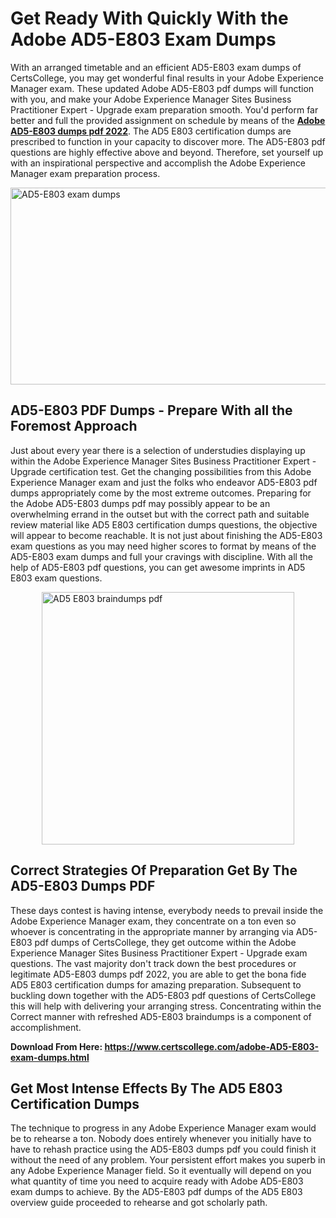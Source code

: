 <h1><strong>Get Ready With Quickly With the Adobe AD5-E803 Exam Dumps&nbsp;</strong></h1>
<p><span style="font-weight: 400;">With an arranged timetable and an efficient  AD5-E803 exam dumps of CertsCollege, you may get wonderful final results in your Adobe Experience Manager exam. These updated Adobe AD5-E803 pdf dumps will function with you, and make your Adobe Experience Manager Sites Business Practitioner Expert - Upgrade exam preparation smooth. You'd perform far better and full the provided assignment on schedule by means of the <strong><a href="https://www.certscollege.com/adobe-AD5-E803-exam-dumps.html">Adobe AD5-E803 dumps pdf 2022</a></strong>. The AD5 E803 certification dumps are prescribed to function in your capacity to discover more. The  AD5-E803 pdf questions are highly effective above and beyond. Therefore, set yourself up with an inspirational perspective and accomplish the Adobe Experience Manager exam preparation process.&nbsp;</span></p>
<p><span style="font-weight: 400;"><img style="display: block; margin-left: auto; margin-right: auto;" src="https://i.ibb.co/CPDK3ps/Yellow-and-Blue-Initiative-Blog-Banner.png" alt="AD5-E803 exam dumps" width="559" height="315" /></span></p>
<h2><strong>AD5-E803 PDF Dumps - Prepare With all the Foremost Approach</strong></h2>
<p><span style="font-weight: 400;">Just about every year there is a selection of understudies displaying up within the Adobe Experience Manager Sites Business Practitioner Expert - Upgrade certification test. Get the changing possibilities from this Adobe Experience Manager exam and just the folks who endeavor AD5-E803 pdf dumps appropriately come by the most extreme outcomes. Preparing for the Adobe AD5-E803 dumps pdf may possibly appear to be an overwhelming errand in the outset but with the correct path and suitable review material like AD5 E803 certification dumps questions, the objective will appear to become reachable. It is not just about finishing the AD5-E803 exam questions as you may need higher scores to format by means of the AD5-E803 exam dumps and full your cravings with discipline. With all the help of AD5-E803 pdf questions, you can get awesome imprints in AD5 E803 exam questions.</span></p>
<p><span style="font-weight: 400;"><a href="https://tinyurl.com/34wr6j64"><img style="display: block; margin-left: auto; margin-right: auto;" src="https://i.ibb.co/9tMrhdY/Teacher-Appreciation-Invitation.png" alt="AD5 E803 braindumps pdf " width="404" height="404" /></a></span></p>
<h2><strong>Correct Strategies Of Preparation Get By The AD5-E803 Dumps PDF</strong></h2>
<p><span style="font-weight: 400;">These days contest is having intense, everybody needs to prevail inside the Adobe Experience Manager exam, they concentrate on a ton even so whoever is concentrating in the appropriate manner by arranging via AD5-E803 pdf dumps of CertsCollege, they get outcome within the Adobe Experience Manager Sites Business Practitioner Expert - Upgrade exam questions. The vast majority don't track down the best procedures or legitimate AD5-E803 dumps pdf 2022, you are able to get the bona fide AD5 E803 certification dumps for amazing preparation. Subsequent to buckling down together with the  AD5-E803 pdf questions of CertsCollege this will help with delivering your arranging stress. Concentrating within the Correct manner with refreshed AD5-E803 braindumps is a component of accomplishment.</span></p>
<p><span style="font-weight: 400;"><strong>Download From Here: <a href="https://www.certscollege.com/adobe-AD5-E803-exam-dumps.html">https://www.certscollege.com/adobe-AD5-E803-exam-dumps.html</a></strong></span></p>
<h2><strong>Get Most Intense Effects By The AD5 E803 Certification Dumps</strong></h2>
<p><span style="font-weight: 400;">The technique to progress in any Adobe Experience Manager exam would be to rehearse a ton. Nobody does entirely whenever you initially have to have to rehash practice using the AD5-E803 dumps pdf you could finish it without the need of any problem. Your persistent effort makes you superb in any Adobe Experience Manager field. So it eventually will depend on you what quantity of time you need to acquire ready with Adobe AD5-E803 exam dumps to achieve. By the AD5-E803 pdf dumps of the AD5 E803 overview guide proceeded to rehearse and got scholarly path.</span></p>
